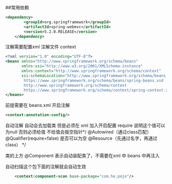 ##常用依赖
```xml
<dependency>
        <groupId>org.springframework</groupId>
        <artifactId>spring-webmvc</artifactId>
        <version>5.2.0.RELEASE</version>
    </dependency>
```
注解需要配置xml 注解文件 context
```xml
<?xml version="1.0" encoding="UTF-8"?>
<beans xmlns="http://www.springframework.org/schema/beans"
       xmlns:xsi="http://www.w3.org/2001/XMLSchema-instance"
       xmlns:context="http://www.springframework.org/schema/context"
       xsi:schemaLocation="http://www.springframework.org/schema/beans
        https://www.springframework.org/schema/beans/spring-beans.xsd
        http://www.springframework.org/schema/context
        https://www.springframework.org/schema/context/spring-context.xsd">
</beans>
```

前提需要在 beans.xml 开启注解 
```xml
<context:annotation-config/>
```
 自动注解 自动会去加载类 但是必须在 xml 加入开启配置 require 说明这个值可以为null  否则必须给值 不给值会报空指针*/
 @Autowired（通过class匹配）
@Qualifier(require=false) 是否可以为空 
 @Resource（先通过名字，再通过 class） */
 

类的上方  @Component 表示自动装配类了，不需要在xml 中 beans 中再注入


自动扫描这个包下面的注解就会自动生效
```xml
    <context:component-scan base-package="com.he.pojo"/>
```